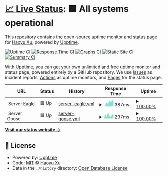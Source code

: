 # [📈 Live Status](https://status.xhy.ch): <!--live status--> **🟩 All systems operational**

This repository contains the open-source uptime monitor and status page for [Haoyu Xu](xhy.ch), powered by [Upptime](https://github.com/upptime/upptime).

[![Uptime CI](https://github.com/halyul/upptime/workflows/Uptime%20CI/badge.svg)](https://github.com/halyul/upptime/actions?query=workflow%3A%22Uptime+CI%22)
[![Response Time CI](https://github.com/halyul/upptime/workflows/Response%20Time%20CI/badge.svg)](https://github.com/halyul/upptime/actions?query=workflow%3A%22Response+Time+CI%22)
[![Graphs CI](https://github.com/halyul/upptime/workflows/Graphs%20CI/badge.svg)](https://github.com/halyul/upptime/actions?query=workflow%3A%22Graphs+CI%22)
[![Static Site CI](https://github.com/halyul/upptime/workflows/Static%20Site%20CI/badge.svg)](https://github.com/halyul/upptime/actions?query=workflow%3A%22Static+Site+CI%22)
[![Summary CI](https://github.com/halyul/upptime/workflows/Summary%20CI/badge.svg)](https://github.com/halyul/upptime/actions?query=workflow%3A%22Summary+CI%22)

With [Upptime](https://upptime.js.org), you can get your own unlimited and free uptime monitor and status page, powered entirely by a GitHub repository. We use [Issues](https://github.com/halyul/upptime/issues) as incident reports, [Actions](https://github.com/halyul/upptime/actions) as uptime monitors, and [Pages](https://status.xhy.ch) for the status page.

<!--start: status pages-->
<!-- This summary is generated by Upptime (https://github.com/upptime/upptime) -->
<!-- Do not edit this manually, your changes will be overwritten -->
<!-- prettier-ignore -->
| URL | Status | History | Response Time | Uptime |
| --- | ------ | ------- | ------------- | ------ |
| <img alt="" src="https://icons.duckduckgo.com/ip3/null.ico" height="13"> Server Eagle | 🟩 Up | [server-eagle.yml](https://github.com/Halyul/upptime/commits/HEAD/history/server-eagle.yml) | <details><summary><img alt="Response time graph" src="./graphs/server-eagle/response-time-week.png" height="20"> 387ms</summary><br><a href="https://status.xhy.ch/history/server-eagle"><img alt="Response time 244" src="https://img.shields.io/endpoint?url=https%3A%2F%2Fraw.githubusercontent.com%2FHalyul%2Fupptime%2FHEAD%2Fapi%2Fserver-eagle%2Fresponse-time.json"></a><br><a href="https://status.xhy.ch/history/server-eagle"><img alt="24-hour response time 526" src="https://img.shields.io/endpoint?url=https%3A%2F%2Fraw.githubusercontent.com%2FHalyul%2Fupptime%2FHEAD%2Fapi%2Fserver-eagle%2Fresponse-time-day.json"></a><br><a href="https://status.xhy.ch/history/server-eagle"><img alt="7-day response time 387" src="https://img.shields.io/endpoint?url=https%3A%2F%2Fraw.githubusercontent.com%2FHalyul%2Fupptime%2FHEAD%2Fapi%2Fserver-eagle%2Fresponse-time-week.json"></a><br><a href="https://status.xhy.ch/history/server-eagle"><img alt="30-day response time 337" src="https://img.shields.io/endpoint?url=https%3A%2F%2Fraw.githubusercontent.com%2FHalyul%2Fupptime%2FHEAD%2Fapi%2Fserver-eagle%2Fresponse-time-month.json"></a><br><a href="https://status.xhy.ch/history/server-eagle"><img alt="1-year response time 249" src="https://img.shields.io/endpoint?url=https%3A%2F%2Fraw.githubusercontent.com%2FHalyul%2Fupptime%2FHEAD%2Fapi%2Fserver-eagle%2Fresponse-time-year.json"></a></details> | <details><summary><a href="https://status.xhy.ch/history/server-eagle">100.00%</a></summary><a href="https://status.xhy.ch/history/server-eagle"><img alt="All-time uptime 99.96%" src="https://img.shields.io/endpoint?url=https%3A%2F%2Fraw.githubusercontent.com%2FHalyul%2Fupptime%2FHEAD%2Fapi%2Fserver-eagle%2Fuptime.json"></a><br><a href="https://status.xhy.ch/history/server-eagle"><img alt="24-hour uptime 100.00%" src="https://img.shields.io/endpoint?url=https%3A%2F%2Fraw.githubusercontent.com%2FHalyul%2Fupptime%2FHEAD%2Fapi%2Fserver-eagle%2Fuptime-day.json"></a><br><a href="https://status.xhy.ch/history/server-eagle"><img alt="7-day uptime 100.00%" src="https://img.shields.io/endpoint?url=https%3A%2F%2Fraw.githubusercontent.com%2FHalyul%2Fupptime%2FHEAD%2Fapi%2Fserver-eagle%2Fuptime-week.json"></a><br><a href="https://status.xhy.ch/history/server-eagle"><img alt="30-day uptime 100.00%" src="https://img.shields.io/endpoint?url=https%3A%2F%2Fraw.githubusercontent.com%2FHalyul%2Fupptime%2FHEAD%2Fapi%2Fserver-eagle%2Fuptime-month.json"></a><br><a href="https://status.xhy.ch/history/server-eagle"><img alt="1-year uptime 99.94%" src="https://img.shields.io/endpoint?url=https%3A%2F%2Fraw.githubusercontent.com%2FHalyul%2Fupptime%2FHEAD%2Fapi%2Fserver-eagle%2Fuptime-year.json"></a></details>
| <img alt="" src="https://icons.duckduckgo.com/ip3/null.ico" height="13"> Server Goose | 🟩 Up | [server-goose.yml](https://github.com/Halyul/upptime/commits/HEAD/history/server-goose.yml) | <details><summary><img alt="Response time graph" src="./graphs/server-goose/response-time-week.png" height="20"> 297ms</summary><br><a href="https://status.xhy.ch/history/server-goose"><img alt="Response time 369" src="https://img.shields.io/endpoint?url=https%3A%2F%2Fraw.githubusercontent.com%2FHalyul%2Fupptime%2FHEAD%2Fapi%2Fserver-goose%2Fresponse-time.json"></a><br><a href="https://status.xhy.ch/history/server-goose"><img alt="24-hour response time 325" src="https://img.shields.io/endpoint?url=https%3A%2F%2Fraw.githubusercontent.com%2FHalyul%2Fupptime%2FHEAD%2Fapi%2Fserver-goose%2Fresponse-time-day.json"></a><br><a href="https://status.xhy.ch/history/server-goose"><img alt="7-day response time 297" src="https://img.shields.io/endpoint?url=https%3A%2F%2Fraw.githubusercontent.com%2FHalyul%2Fupptime%2FHEAD%2Fapi%2Fserver-goose%2Fresponse-time-week.json"></a><br><a href="https://status.xhy.ch/history/server-goose"><img alt="30-day response time 331" src="https://img.shields.io/endpoint?url=https%3A%2F%2Fraw.githubusercontent.com%2FHalyul%2Fupptime%2FHEAD%2Fapi%2Fserver-goose%2Fresponse-time-month.json"></a><br><a href="https://status.xhy.ch/history/server-goose"><img alt="1-year response time 301" src="https://img.shields.io/endpoint?url=https%3A%2F%2Fraw.githubusercontent.com%2FHalyul%2Fupptime%2FHEAD%2Fapi%2Fserver-goose%2Fresponse-time-year.json"></a></details> | <details><summary><a href="https://status.xhy.ch/history/server-goose">100.00%</a></summary><a href="https://status.xhy.ch/history/server-goose"><img alt="All-time uptime 98.67%" src="https://img.shields.io/endpoint?url=https%3A%2F%2Fraw.githubusercontent.com%2FHalyul%2Fupptime%2FHEAD%2Fapi%2Fserver-goose%2Fuptime.json"></a><br><a href="https://status.xhy.ch/history/server-goose"><img alt="24-hour uptime 100.00%" src="https://img.shields.io/endpoint?url=https%3A%2F%2Fraw.githubusercontent.com%2FHalyul%2Fupptime%2FHEAD%2Fapi%2Fserver-goose%2Fuptime-day.json"></a><br><a href="https://status.xhy.ch/history/server-goose"><img alt="7-day uptime 100.00%" src="https://img.shields.io/endpoint?url=https%3A%2F%2Fraw.githubusercontent.com%2FHalyul%2Fupptime%2FHEAD%2Fapi%2Fserver-goose%2Fuptime-week.json"></a><br><a href="https://status.xhy.ch/history/server-goose"><img alt="30-day uptime 98.67%" src="https://img.shields.io/endpoint?url=https%3A%2F%2Fraw.githubusercontent.com%2FHalyul%2Fupptime%2FHEAD%2Fapi%2Fserver-goose%2Fuptime-month.json"></a><br><a href="https://status.xhy.ch/history/server-goose"><img alt="1-year uptime 98.15%" src="https://img.shields.io/endpoint?url=https%3A%2F%2Fraw.githubusercontent.com%2FHalyul%2Fupptime%2FHEAD%2Fapi%2Fserver-goose%2Fuptime-year.json"></a></details>

<!--end: status pages-->

[**Visit our status website →**](https://status.xhy.ch)

## 📄 License

- Powered by: [Upptime](https://github.com/upptime/upptime)
- Code: [MIT](./LICENSE) © [Haoyu Xu](xhy.ch)
- Data in the `./history` directory: [Open Database License](https://opendatacommons.org/licenses/odbl/1-0/)
